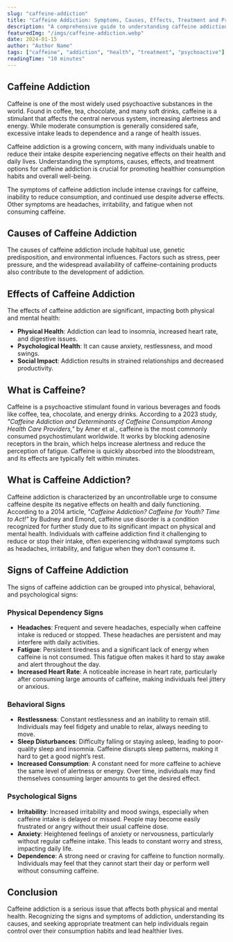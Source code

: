 ```yaml
---
slug: "caffeine-addiction"
title: "Caffeine Addiction: Symptoms, Causes, Effects, Treatment and Prevention"
description: "A comprehensive guide to understanding caffeine addiction, its symptoms, causes, effects, and how to treat and prevent it."
featuredImg: "/imgs/caffeine-addiction.webp"
date: 2024-01-15
author: "Author Name"
tags: ["caffeine", "addiction", "health", "treatment", "psychoactive"]
readingTime: "10 minutes"
---
```


## Caffeine Addiction

Caffeine is one of the most widely used psychoactive substances in the world. Found in coffee, tea, chocolate, and many soft drinks, caffeine is a stimulant that affects the central nervous system, increasing alertness and energy. While moderate consumption is generally considered safe, excessive intake leads to dependence and a range of health issues.

Caffeine addiction is a growing concern, with many individuals unable to reduce their intake despite experiencing negative effects on their health and daily lives. Understanding the symptoms, causes, effects, and treatment options for caffeine addiction is crucial for promoting healthier consumption habits and overall well-being.

The symptoms of caffeine addiction include intense cravings for caffeine, inability to reduce consumption, and continued use despite adverse effects. Other symptoms are headaches, irritability, and fatigue when not consuming caffeine.

## Causes of Caffeine Addiction

The causes of caffeine addiction include habitual use, genetic predisposition, and environmental influences. Factors such as stress, peer pressure, and the widespread availability of caffeine-containing products also contribute to the development of addiction.

## Effects of Caffeine Addiction

The effects of caffeine addiction are significant, impacting both physical and mental health:

- **Physical Health**: Addiction can lead to insomnia, increased heart rate, and digestive issues.
- **Psychological Health**: It can cause anxiety, restlessness, and mood swings.
- **Social Impact**: Addiction results in strained relationships and decreased productivity.

## What is Caffeine?

Caffeine is a psychoactive stimulant found in various beverages and foods like coffee, tea, chocolate, and energy drinks. According to a 2023 study, _"Caffeine Addiction and Determinants of Caffeine Consumption Among Health Care Providers,"_ by Amer et al., caffeine is the most commonly consumed psychostimulant worldwide. It works by blocking adenosine receptors in the brain, which helps increase alertness and reduce the perception of fatigue. Caffeine is quickly absorbed into the bloodstream, and its effects are typically felt within minutes.

## What is Caffeine Addiction?

Caffeine addiction is characterized by an uncontrollable urge to consume caffeine despite its negative effects on health and daily functioning. According to a 2014 article, _"Caffeine Addiction? Caffeine for Youth? Time to Act!"_ by Budney and Emond, caffeine use disorder is a condition recognized for further study due to its significant impact on physical and mental health. Individuals with caffeine addiction find it challenging to reduce or stop their intake, often experiencing withdrawal symptoms such as headaches, irritability, and fatigue when they don’t consume it.

## Signs of Caffeine Addiction

The signs of caffeine addiction can be grouped into physical, behavioral, and psychological signs:

### Physical Dependency Signs

- **Headaches**: Frequent and severe headaches, especially when caffeine intake is reduced or stopped. These headaches are persistent and may interfere with daily activities.
- **Fatigue**: Persistent tiredness and a significant lack of energy when caffeine is not consumed. This fatigue often makes it hard to stay awake and alert throughout the day.
- **Increased Heart Rate**: A noticeable increase in heart rate, particularly after consuming large amounts of caffeine, making individuals feel jittery or anxious.

### Behavioral Signs

- **Restlessness**: Constant restlessness and an inability to remain still. Individuals may feel fidgety and unable to relax, always needing to move.
- **Sleep Disturbances**: Difficulty falling or staying asleep, leading to poor-quality sleep and insomnia. Caffeine disrupts sleep patterns, making it hard to get a good night’s rest.
- **Increased Consumption**: A constant need for more caffeine to achieve the same level of alertness or energy. Over time, individuals may find themselves consuming larger amounts to get the desired effect.

### Psychological Signs

- **Irritability**: Increased irritability and mood swings, especially when caffeine intake is delayed or missed. People may become easily frustrated or angry without their usual caffeine dose.
- **Anxiety**: Heightened feelings of anxiety or nervousness, particularly without regular caffeine intake. This leads to constant worry and stress, impacting daily life.
- **Dependence**: A strong need or craving for caffeine to function normally. Individuals may feel that they cannot start their day or perform well without consuming caffeine.

## Conclusion

Caffeine addiction is a serious issue that affects both physical and mental health. Recognizing the signs and symptoms of addiction, understanding its causes, and seeking appropriate treatment can help individuals regain control over their consumption habits and lead healthier lives.
